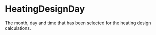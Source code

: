 HeatingDesignDay
================

The month, day and time that has been selected for the heating design calculations.
